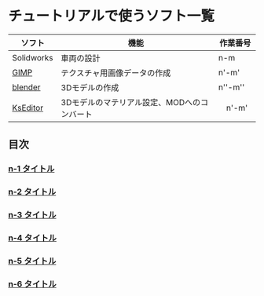 # チュートリアルで使うソフト一覧
| ソフト | 機能 | 作業番号 |
----|---- |---- 
| Solidworks | 車両の設計 | n-m |
| [GIMP](https://www.gimp.org/) | テクスチャ用画像データの作成 | n'-m' |
| [blender](https://www.blender.org/) | 3Dモデルの作成 | n''-m'' |
| [KsEditor](https://ascobash.wordpress.com/2015/07/22/kseditor/) | 3Dモデルのマテリアル設定、MODへのコンバート|　n'-m'　|

## 目次
### [n-1 タイトル](https://www.google.co.jp/)
### [n-2 タイトル](https://www.google.co.jp/)
### [n-3 タイトル](https://www.google.co.jp/)
### [n-4 タイトル](https://www.google.co.jp/)
### [n-5 タイトル](https://www.google.co.jp/)
### [n-6 タイトル](https://www.google.co.jp/)
